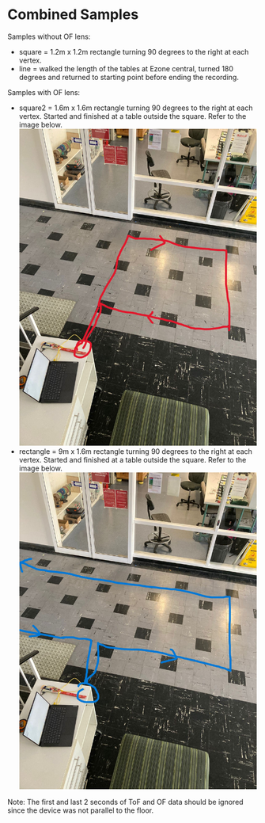 # Combined Samples
Samples without OF lens:
- square = 1.2m x 1.2m rectangle turning 90 degrees to the right at each vertex.
- line = walked the length of the tables at Ezone central, turned 180 degrees and returned to starting point before ending the recording.

Samples with OF lens:
- square2 = 1.6m x 1.6m rectangle turning 90 degrees to the right at each vertex. Started and finished at a table outside the square. Refer to the image below.
![square2](square2.jpg)
- rectangle = 9m x 1.6m rectangle turning 90 degrees to the right at each vertex. Started and finished at a table outside the square. Refer to the image below.
![rectangle](rectangle.jpg)

Note: The first and last 2 seconds of ToF and OF data should be ignored since the device was not parallel to the floor.

